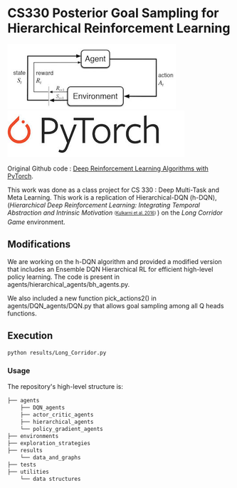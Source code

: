 # CS330 Posterior Goal Sampling for Hierarchical Reinforcement Learning

![RL](utilities/RL_image.jpeg)   ![PyTorch](utilities/PyTorch-logo-2.jpg)

Original Github code : [Deep Reinforcement Learning Algorithms with PyTorch](https://github.com/p-christ/Deep-Reinforcement-Learning-Algorithms-with-PyTorch).

This work was done as a class project for CS 330 : Deep Multi-Task and Meta Learning.
This work is a replication of Hierarchical-DQN (h-DQN), (*Hierarchical Deep Reinforcement Learning: Integrating Temporal Abstraction and Intrinsic Motivation* <sub><sup> ([Kulkarni et al. 2016](https://arxiv.org/pdf/1604.06057.pdf)) </sup></sub>) on the *Long Corridor Game* environment.

## **Modifications**
We are working on the h-DQN algorithm and provided a modified version that includes an Ensemble DQN Hierarchical RL for efficient high-level policy learning. The code is present in agents/hierarchical_agents/bh_agents.py.

We also included a new function pick_actions2() in agents/DQN_agents/DQN.py that allows goal sampling among all Q heads functions.

## **Execution**

```commandline
python results/Long_Corridor.py
``` 

### Usage ###
The repository's high-level structure is:
 
    ├── agents                    
        ├── DQN_agents         
        ├── actor_critic_agents   
        ├── hierarchical_agents
        └── policy_gradient_agents
    ├── environments   
    ├── exploration_strategies
    ├── results             
        └── data_and_graphs        
    ├── tests
    ├── utilities             
        └── data structures   


